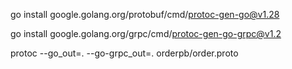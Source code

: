 go install google.golang.org/protobuf/cmd/protoc-gen-go@v1.28

go install google.golang.org/grpc/cmd/protoc-gen-go-grpc@v1.2

protoc --go_out=. --go-grpc_out=. orderpb/order.proto
